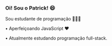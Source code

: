 ### Oi! Sou o Patrick! 😄
Sou estudante de programação 👨🏻‍💻

• Aperfeiçoando JavaScript ❤

• Atualmente estudando programação full-stack.
